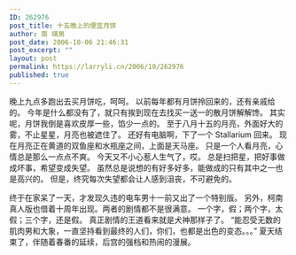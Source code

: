 ```yaml
---
ID: 262976
post_title: 十五晚上的便宜月饼
author: 南 靖男
post_date: 2006-10-06 21:46:31
post_excerpt: ""
layout: post
permalink: https://larryli.cn/2006/10/262976
published: true
---
```

晚上九点多跑出去买月饼吃，呵呵。
以前每年都有月饼拎回来的，还有亲戚给的。
今年是什么都没有了，就只有挨到现在去找买一送一的散月饼解解馋。
其实呢，月饼我倒是喜欢皮厚一些，馅少一点的。
至于八月十五的月亮，外面好大的雾，不止星星，月亮也被遮住了。
还好有电脑啊，下了一个 Stallarium 回来。
现在月亮正在黄道的双鱼座和水瓶座之间，上面是天马座。
只是一个人看月亮，心情总是那么一点点不爽。
今天又不小心惹人生气了，哎。
总是扫把星，把好事做成坏事，希望变成失望。
虽然总是说想的有好多好多，能做成的只有其中之一也是高兴的。
但是，终究每次失望都会让人感到沮丧，不可避免的。

终于在家呆了一天，才发现久违的电车男十一前又出了一个特别版。
另外，柯南真人版也借着十周年出现。两者的剧情都不是很满意。
一个字，假；两个字，太假；三个字，还是假。
真正剧情的王道看来就是犬神那样子了。
“能忍受无数的肌肉男和大象，一直坚持看到最终的人们，你们，也都是出色的变态。。。”
夏天结束了，伴随着春番的延续，后宫的强档和热闹的漫展。